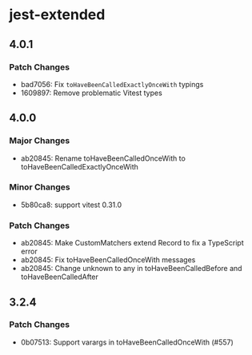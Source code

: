 # jest-extended

## 4.0.1

### Patch Changes

- bad7056: Fix `toHaveBeenCalledExactlyOnceWith` typings
- 1609897: Remove problematic Vitest types

## 4.0.0

### Major Changes

- ab20845: Rename toHaveBeenCalledOnceWith to toHaveBeenCalledExactlyOnceWith

### Minor Changes

- 5b80ca8: support vitest 0.31.0

### Patch Changes

- ab20845: Make CustomMatchers extend Record to fix a TypeScript error
- ab20845: Fix toHaveBeenCalledOnceWith messages
- ab20845: Change unknown to any in toHaveBeenCalledBefore and toHaveBeenCalledAfter

## 3.2.4

### Patch Changes

- 0b07513: Support varargs in toHaveBeenCalledOnceWith (#557)
